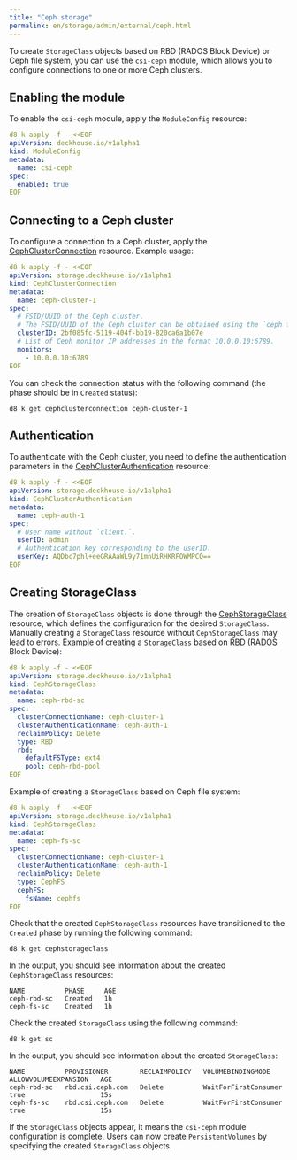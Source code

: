 ```yaml
---
title: "Ceph storage"
permalink: en/storage/admin/external/ceph.html
---
```


To create `StorageClass` objects based on RBD (RADOS Block Device) or Ceph file system, you can use the `csi-ceph` module, which allows you to configure connections to one or more Ceph clusters.

## Enabling the module

To enable the `csi-ceph` module, apply the `ModuleConfig` resource:

```yaml
d8 k apply -f - <<EOF
apiVersion: deckhouse.io/v1alpha1
kind: ModuleConfig
metadata:
  name: csi-ceph
spec:
  enabled: true
EOF
```

## Connecting to a Ceph cluster

To configure a connection to a Ceph cluster, apply the [CephClusterConnection](../../../reference/cr/cephclusterconnection) resource. Example usage:

```yaml
d8 k apply -f - <<EOF
apiVersion: storage.deckhouse.io/v1alpha1
kind: CephClusterConnection
metadata:
  name: ceph-cluster-1
spec:
  # FSID/UUID of the Ceph cluster.
  # The FSID/UUID of the Ceph cluster can be obtained using the `ceph fsid` command.
  clusterID: 2bf085fc-5119-404f-bb19-820ca6a1b07e
  # List of Ceph monitor IP addresses in the format 10.0.0.10:6789.
  monitors:
    - 10.0.0.10:6789
EOF
```

You can check the connection status with the following command (the phase should be in `Created` status):

```shell
d8 k get cephclusterconnection ceph-cluster-1
```

## Authentication

To authenticate with the Ceph cluster, you need to define the authentication parameters in the [CephClusterAuthentication](../../../reference/cr/cephclusterauthentication) resource:

```yaml
d8 k apply -f - <<EOF
apiVersion: storage.deckhouse.io/v1alpha1
kind: CephClusterAuthentication
metadata:
  name: ceph-auth-1
spec:
  # User name without `client.`.
  userID: admin
  # Authentication key corresponding to the userID.
  userKey: AQDbc7phl+eeGRAAaWL9y71mnUiRHKRFOWMPCQ==
EOF
```

## Creating StorageClass

The creation of `StorageClass` objects is done through the [CephStorageClass](../../../reference/cr/cephstorageclass) resource, which defines the configuration for the desired `StorageClass`. Manually creating a `StorageClass` resource without `CephStorageClass` may lead to errors. Example of creating a `StorageClass` based on RBD (RADOS Block Device):

```yaml
d8 k apply -f - <<EOF
apiVersion: storage.deckhouse.io/v1alpha1
kind: CephStorageClass
metadata:
  name: ceph-rbd-sc
spec:
  clusterConnectionName: ceph-cluster-1
  clusterAuthenticationName: ceph-auth-1
  reclaimPolicy: Delete
  type: RBD
  rbd:
    defaultFSType: ext4
    pool: ceph-rbd-pool
EOF
```

Example of creating a `StorageClass` based on Ceph file system:

```yaml
d8 k apply -f - <<EOF
apiVersion: storage.deckhouse.io/v1alpha1
kind: CephStorageClass
metadata:
  name: ceph-fs-sc
spec:
  clusterConnectionName: ceph-cluster-1
  clusterAuthenticationName: ceph-auth-1
  reclaimPolicy: Delete
  type: CephFS
  cephFS:
    fsName: cephfs
EOF
```

Check that the created `CephStorageClass` resources have transitioned to the `Created` phase by running the following command:

```shell
d8 k get cephstorageclass
```

In the output, you should see information about the created `CephStorageClass` resources:

```console
NAME          PHASE     AGE
ceph-rbd-sc   Created   1h
ceph-fs-sc    Created   1h
```

Check the created `StorageClass` using the following command:

```shell
d8 k get sc
```

In the output, you should see information about the created `StorageClass`:

```console
NAME          PROVISIONER        RECLAIMPOLICY   VOLUMEBINDINGMODE      ALLOWVOLUMEEXPANSION   AGE
ceph-rbd-sc   rbd.csi.ceph.com   Delete          WaitForFirstConsumer   true                   15s
ceph-fs-sc    rbd.csi.ceph.com   Delete          WaitForFirstConsumer   true                   15s
```

If the `StorageClass` objects appear, it means the `csi-ceph` module configuration is complete. Users can now create `PersistentVolumes` by specifying the created `StorageClass` objects.
